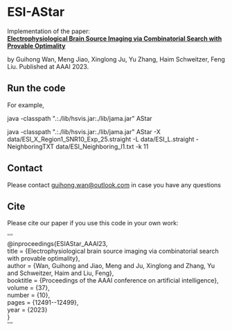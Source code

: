 # ESI-AStar


Implementation of the paper:           
**[Electrophysiological Brain Source Imaging via Combinatorial Search with Provable Optimality](https://ojs.aaai.org/index.php/AAAI/article/view/26471)**

by Guihong Wan, Meng Jiao, Xinglong Ju, Yu Zhang, Haim Schweitzer, Feng Liu.
Published at AAAI 2023.

## Run the code

For example,

java -classpath ".:./lib/hsvis.jar:./lib/jama.jar" AStar

java -classpath ".:./lib/hsvis.jar:./lib/jama.jar" AStar -X data/ESI_X_Region1_SNR10_Exp_25.straight -L data/ESI_L.straight -NeighboringTXT data/ESI_Neighboring_l1.txt -k 11

## Contact
Please contact guihong.wan@outlook.com in case you have any questions

## Cite
Please cite our paper if you use this code in your own work:

'''             
@inproceedings{ESIAStar_AAAI23,                   
  title     = {Electrophysiological brain source imaging via combinatorial search with provable optimality},    
  author    = {Wan, Guihong and Jiao, Meng and Ju, Xinglong and Zhang, Yu and Schweitzer, Haim and Liu, Feng},    
  booktitle = {Proceedings of the AAAI conference on artificial intelligence},    
  volume    = {37},    
  number    = {10},    
  pages     = {12491--12499},    
  year      = {2023}               
}        
'''
